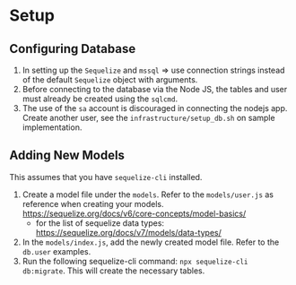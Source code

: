 # Setup
## Configuring Database
1. In setting up the `Sequelize` and `mssql` => use connection strings instead of the default `Sequelize` object with arguments.
2. Before connecting to the database via the Node JS, the tables and user must already be created using the `sqlcmd`.
3. The use of the `sa` account is discouraged in connecting the nodejs app. Create another user, see the `infrastructure/setup_db.sh` on sample implementation.

## Adding New Models
This assumes that you have `sequelize-cli` installed.
1. Create a model file under the `models`. Refer to the `models/user.js` as reference when creating your models. https://sequelize.org/docs/v6/core-concepts/model-basics/
   - for the list of sequelize data types: https://sequelize.org/docs/v7/models/data-types/
2. In the `models/index.js`, add the newly created model file. Refer to the `db.user` examples.
3. Run the following sequelize-cli command: `npx sequelize-cli db:migrate`. This will create the necessary tables.
